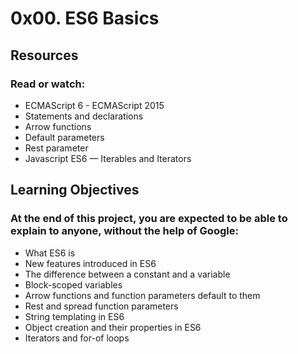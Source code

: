 # 0x00. ES6 Basics

## Resources
### Read or watch:

+ ECMAScript 6 - ECMAScript 2015
+ Statements and declarations
+ Arrow functions
+ Default parameters
+ Rest parameter
+ Javascript ES6 — Iterables and Iterators

## Learning Objectives
### At the end of this project, you are expected to be able to explain to anyone, without the help of Google:

+ What ES6 is
+ New features introduced in ES6
+ The difference between a constant and a variable
+ Block-scoped variables
+ Arrow functions and function parameters default to them
+ Rest and spread function parameters
+ String templating in ES6
+ Object creation and their properties in ES6
+ Iterators and for-of loops
